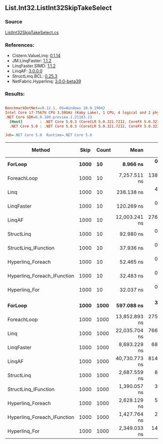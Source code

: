 ﻿## List.Int32.ListInt32SkipTakeSelect

### Source
[ListInt32SkipTakeSelect.cs](../LinqBenchmarks/List/Int32/ListInt32SkipTakeSelect.cs)

### References:
- Cistern.ValueLinq: [0.1.14](https://www.nuget.org/packages/Cistern.ValueLinq/0.1.14)
- JM.LinqFaster: [1.1.2](https://www.nuget.org/packages/JM.LinqFaster/1.1.2)
- LinqFaster.SIMD: [1.1.2](https://www.nuget.org/packages/LinqFaster.SIMD/1.0.3)
- LinqAF: [3.0.0.0](https://www.nuget.org/packages/LinqAF/3.0.0.0)
- StructLinq.BCL: [0.25.3](https://www.nuget.org/packages/StructLinq.BCL/0.25.3)
- NetFabric.Hyperlinq: [3.0.0-beta39](https://www.nuget.org/packages/NetFabric.Hyperlinq/3.0.0-beta39)

### Results:
``` ini

BenchmarkDotNet=v0.12.1, OS=Windows 10.0.19042
Intel Core i7-7567U CPU 3.50GHz (Kaby Lake), 1 CPU, 4 logical and 2 physical cores
.NET Core SDK=6.0.100-preview.1.21103.13
  [Host]        : .NET Core 5.0.3 (CoreCLR 5.0.321.7212, CoreFX 5.0.321.7212), X64 RyuJIT
  .NET Core 5.0 : .NET Core 5.0.3 (CoreCLR 5.0.321.7212, CoreFX 5.0.321.7212), X64 RyuJIT

Job=.NET Core 5.0  Runtime=.NET Core 5.0  

```
|                      Method | Skip | Count |          Mean |       Error |        StdDev |    Ratio | RatioSD |  Gen 0 | Gen 1 | Gen 2 | Allocated |
|---------------------------- |----- |------ |--------------:|------------:|--------------:|---------:|--------:|-------:|------:|------:|----------:|
|                     **ForLoop** | **1000** |    **10** |      **8.966 ns** |   **0.2677 ns** |     **0.3665 ns** |     **1.00** |    **0.00** |      **-** |     **-** |     **-** |         **-** |
|                 ForeachLoop | 1000 |    10 |  7,257.511 ns | 138.9028 ns |   289.9419 ns |   810.64 |   46.67 | 0.0153 |     - |     - |      40 B |
|                        Linq | 1000 |    10 |    238.138 ns |   4.6194 ns |     6.3231 ns |    26.60 |    1.26 | 0.0725 |     - |     - |     152 B |
|                  LinqFaster | 1000 |    10 |    120.269 ns |   0.7401 ns |     0.6180 ns |    13.46 |    0.66 | 0.1376 |     - |     - |     288 B |
|                      LinqAF | 1000 |    10 | 12,003.241 ns | 276.9278 ns |   816.5279 ns | 1,340.03 |  106.41 |      - |     - |     - |         - |
|                  StructLinq | 1000 |    10 |     92.980 ns |   0.3053 ns |     0.2707 ns |    10.44 |    0.49 | 0.0459 |     - |     - |      96 B |
|        StructLinq_IFunction | 1000 |    10 |     37.936 ns |   0.0513 ns |     0.0455 ns |     4.26 |    0.20 |      - |     - |     - |         - |
|           Hyperlinq_Foreach | 1000 |    10 |     52.465 ns |   0.6102 ns |     0.5708 ns |     5.88 |    0.27 |      - |     - |     - |         - |
| Hyperlinq_Foreach_IFunction | 1000 |    10 |     32.483 ns |   0.1277 ns |     0.1132 ns |     3.65 |    0.17 |      - |     - |     - |         - |
|               Hyperlinq_For | 1000 |    10 |     32.037 ns |   0.1629 ns |     0.1361 ns |     3.59 |    0.17 |      - |     - |     - |         - |
|                             |      |       |               |             |               |          |         |        |       |       |           |
|                     **ForLoop** | **1000** |  **1000** |    **597.088 ns** |   **3.5017 ns** |     **3.1042 ns** |     **1.00** |    **0.00** |      **-** |     **-** |     **-** |         **-** |
|                 ForeachLoop | 1000 |  1000 | 13,852.893 ns | 275.1200 ns |   753.1367 ns |    23.39 |    1.79 | 0.0153 |     - |     - |      40 B |
|                        Linq | 1000 |  1000 | 22,035.704 ns | 766.8061 ns | 2,260.9451 ns |    36.66 |    4.77 | 0.0610 |     - |     - |     152 B |
|                  LinqFaster | 1000 |  1000 |  8,693.229 ns |  68.0701 ns |    60.3424 ns |    14.56 |    0.14 | 5.8136 |     - |     - |   12168 B |
|                      LinqAF | 1000 |  1000 | 40,730.773 ns | 814.2579 ns | 2,400.8578 ns |    66.81 |    2.26 |      - |     - |     - |         - |
|                  StructLinq | 1000 |  1000 |  2,687.559 ns |   8.4202 ns |     7.0312 ns |     4.50 |    0.03 | 0.0458 |     - |     - |      96 B |
|        StructLinq_IFunction | 1000 |  1000 |  1,390.057 ns |   3.6475 ns |     2.8477 ns |     2.33 |    0.01 |      - |     - |     - |         - |
|           Hyperlinq_Foreach | 1000 |  1000 |  2,628.129 ns |   5.1147 ns |     4.7843 ns |     4.40 |    0.02 |      - |     - |     - |         - |
| Hyperlinq_Foreach_IFunction | 1000 |  1000 |  1,427.764 ns |   2.2092 ns |     1.9584 ns |     2.39 |    0.01 |      - |     - |     - |         - |
|               Hyperlinq_For | 1000 |  1000 |  2,349.033 ns |  14.5206 ns |    12.8721 ns |     3.93 |    0.03 |      - |     - |     - |         - |
